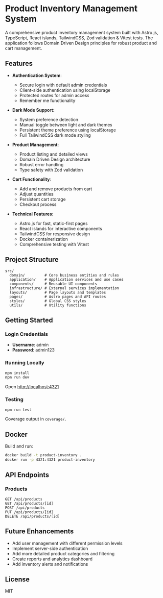 # Product Inventory Management System

A comprehensive product inventory management system built with Astro.js, TypeScript, React islands, TailwindCSS, Zod validation & Vitest tests. The application follows Domain Driven Design principles for robust product and cart management.

## Features

- **Authentication System**:
  - Secure login with default admin credentials
  - Client-side authentication using localStorage
  - Protected routes for admin access
  - Remember me functionality

- **Dark Mode Support**:
  - System preference detection
  - Manual toggle between light and dark themes
  - Persistent theme preference using localStorage
  - Full TailwindCSS dark mode styling

- **Product Management**:
  - Product listing and detailed views
  - Domain Driven Design architecture
  - Robust error handling
  - Type safety with Zod validation

- **Cart Functionality**:
  - Add and remove products from cart
  - Adjust quantities
  - Persistent cart storage
  - Checkout process

- **Technical Features**:
  - Astro.js for fast, static-first pages
  - React islands for interactive components
  - TailwindCSS for responsive design
  - Docker containerization
  - Comprehensive testing with Vitest

## Project Structure

```plaintext
src/
  domain/         # Core business entities and rules
  application/    # Application services and use cases
  components/     # Reusable UI components
  infrastructure/ # External services implementation
  layouts/        # Page layouts and templates
  pages/          # Astro pages and API routes
  styles/         # Global CSS styles
  utils/          # Utility functions
```

## Getting Started

### Login Credentials

- **Username**: admin
- **Password**: admin123

### Running Locally

```bash
npm install
npm run dev
```

Open [http://localhost:4321](http://localhost:4321)

### Testing

```bash
npm run test
```

Coverage output in `coverage/`.

## Docker

Build and run:

```bash
docker build -t product-inventory .
docker run -p 4321:4321 product-inventory
```

## API Endpoints

### Products

```http
GET /api/products
GET /api/products/[id]
POST /api/products
PUT /api/products/[id]
DELETE /api/products/[id]
```

## Future Enhancements

- Add user management with different permission levels
- Implement server-side authentication
- Add more detailed product categories and filtering
- Create reports and analytics dashboard
- Add inventory alerts and notifications

## License

MIT
